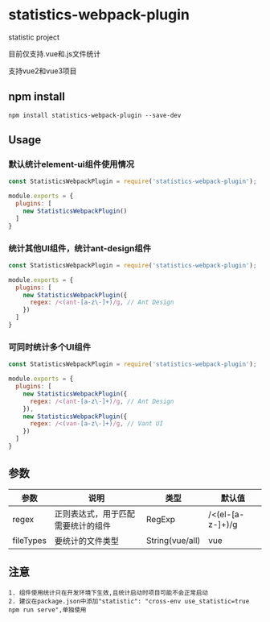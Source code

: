# statistics-webpack-plugin
statistic project

目前仅支持.vue和.js文件统计

支持vue2和vue3项目

## npm install
```
npm install statistics-webpack-plugin --save-dev
```

## Usage

### 默认统计element-ui组件使用情况

```js
const StatisticsWebpackPlugin = require('statistics-webpack-plugin');

module.exports = {
  plugins: [
    new StatisticsWebpackPlugin()
  ]
}
```

### 统计其他UI组件，统计ant-design组件

```js
const StatisticsWebpackPlugin = require('statistics-webpack-plugin');

module.exports = {
  plugins: [
    new StatisticsWebpackPlugin({
      regex: /<(ant-[a-z\-]+)/g, // Ant Design
    })
  ]
}
```

### 可同时统计多个UI组件

```js
const StatisticsWebpackPlugin = require('statistics-webpack-plugin');

module.exports = {
  plugins: [
    new StatisticsWebpackPlugin({
      regex: /<(ant-[a-z\-]+)/g, // Ant Design
    }),
    new StatisticsWebpackPlugin({
      regex: /<(van-[a-z\-]+)/g, // Vant UI
    })
  ]
}
```

## 参数

| 参数 | 说明 | 类型 | 默认值 |
| --- | --- | --- | --- |
| regex | 正则表达式，用于匹配需要统计的组件 | RegExp | /<(el-[a-z-]+)/g |
| fileTypes | 要统计的文件类型 | String(vue/all) | vue |

## 注意

    1. 组件使用统计只在开发环境下生效,且统计启动时项目可能不会正常启动
    2. 建议在package.json中添加"statistic": "cross-env use_statistic=true npm run serve",单独使用

    

